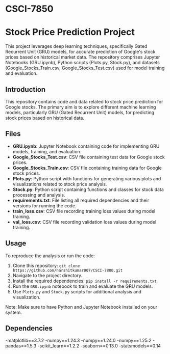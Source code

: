 # CSCI-7850
# Stock Price Prediction Project

This project leverages deep learning techniques, specifically Gated Recurrent Unit (GRU) models, for accurate prediction of Google's stock prices based on historical market data. The repository comprises Jupyter Notebooks (GRU.ipynb), Python scripts (Plots.py, Stock.py), and datasets (Google_Stocks_Train.csv, Google_Stocks_Test.csv) used for model training and evaluation.



## Introduction

This repository contains code and data related to stock price prediction for Google stocks. The primary aim is to explore different machine learning models, particularly GRU (Gated Recurrent Unit) models, for predicting stock prices based on historical data.

## Files

- **GRU.ipynb**: Jupyter Notebook containing code for implementing GRU models, training, and evaluation.
- **Google_Stocks_Test.csv**: CSV file containing test data for Google stock prices.
- **Google_Stocks_Train.csv**: CSV file containing training data for Google stock prices.
- **Plots.py**: Python script with functions for generating various plots and visualizations related to stock price analysis.
- **Stock.py**: Python script containing functions and classes for stock data processing and analysis.
- **requirements.txt**: File listing all required dependencies and their versions for running the code.
- **train_loss.csv**: CSV file recording training loss values during model training.
- **val_loss.csv**: CSV file recording validation loss values during model training.

## Usage

To reproduce the analysis or run the code:

1. Clone this repository: `git clone https://github.com/harshitkumar007/CSCI-7800.git`
2. Navigate to the project directory.
3. Install the required dependencies: `pip install -r requirements.txt`
4. Run the `GRU.ipynb` notebook to train and evaluate the GRU models.
5. Use `Plots.py` and `Stock.py` scripts for additional analysis and visualization.

Note: Make sure to have Python and Jupyter Notebook installed on your system.

## Dependencies

-matplotlib==3.7.2
-numpy==1.24.3
-numpy==1.24.0
-numpy==1.25.2
-pandas==1.5.3
-scikit_learn==1.2.2
-seaborn==0.13.0
-statsmodels==0.14



